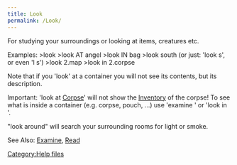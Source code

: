 ```yaml
---
title: Look
permalink: /Look/
---
```


For studying your surroundings or looking at items, creatures etc.

Examples: \>look \>look AT angel \>look IN bag \>look south (or just:
'look s', or even 'l s') \>look 2.map \>look in 2.corpse

Note that if you 'look' at a container you will not see its contents,
but its description.

Important: 'look at [Corpse](Corpse "wikilink")' will not show the
[Inventory](Inventory "wikilink") of the corpse! To see what is inside a
container (e.g. corpse, pouch, ...) use 'examine <container>' or 'look
in <object>'.

"look around" will search your surrounding rooms for light or smoke.

See Also: [Examine](Examine "wikilink"), [Read](Read "wikilink")

[Category:Help files](Category:Help_files "wikilink")
